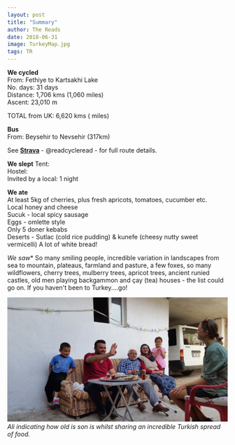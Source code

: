 ```yaml
---
layout: post
title: "Summary"
author: The Reads
date: 2018-06-31
image: TurkeyMap.jpg
tags: TR
---
```


**We cycled**  
From: Fethiye to Kartsakhi Lake  
No. days: 31 days  
Distance: 1,706 kms (1,060 miles)  
Ascent: 23,010 m  

TOTAL from UK: 6,620 kms  ( miles)  

**Bus**  
From: Beysehir to Nevsehir (317km)

See [**Strava**](https://www.strava.com/athletes/readcycleread) - @readcycleread - for full route details.  

**We slept** 
Tent:  
Hostel:  
Invited by a local: 1 night  

**We ate**  
At least 5kg of cherries, plus fresh apricots, tomatoes, cucumber etc.  
Local honey and cheese  
Sucuk - local spicy sausage  
Eggs - omlette style  
Only 5 doner kebabs  
Deserts - Sutlac (cold rice pudding) & kunefe (cheesy nutty sweet vermicelli)
A lot of white bread!  

*We saw** 
So many smiling people, incredible variation in landscapes from sea to mountain, plateaus, farmland and pasture, a few foxes, so many wildflowers, cherry trees, mulberry trees, apricot trees, ancient runied castles, old men playing backgammon and çay (tea) houses - the list could go on. If you haven't been to Turkey....go!


![TRSum](assets/img/TRSum.jpg)  *Ali indicating how old is son is whilst sharing an incredible Turkish spread of food.*
